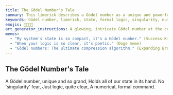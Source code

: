 ```yaml
---
title: The Gödel Number's Tale
summary: This limerick describes a Gödel number as a unique and powerful numerical representation of a system's entire state, emphasizing its role in formal logic and avoiding the concept of singularity.
keywords: Gödel number, limerick, state, formal logic, singularity, numerical representation, command, unique
emojis: 🔢✨📜✅
art_generator_instructions: A glowing, intricate Gödel number at the center of a complex, abstract system, with lines of code and data flowing into and out of it, representing the system's entire state. The number radiates a sense of order and control. The overall feeling should be one of intellectual elegance, precision, and the power of numerical representation.
memes:
  - "My system's state is so compact, it's a Gödel number." (Success Kid meme)
  - "When your logic is so clear, it's poetic." (Doge meme)
  - "Gödel numbers: The ultimate compression algorithm." (Expanding Brain meme)
---
```

## The Gödel Number's Tale

A Gödel number, unique and so grand,
Holds all of our state in its hand.
No 'singularity' fear,
Just logic, quite clear,
A numerical, formal command.